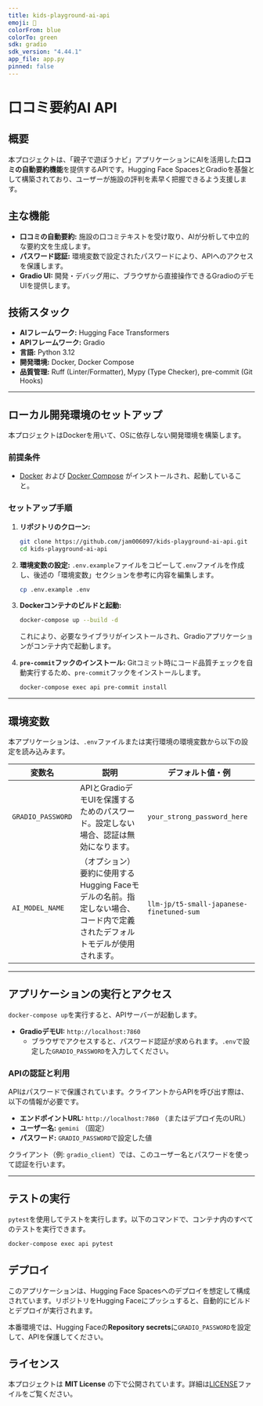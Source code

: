 ```yaml
---
title: kids-playground-ai-api
emoji: 🤖
colorFrom: blue
colorTo: green
sdk: gradio
sdk_version: "4.44.1"
app_file: app.py
pinned: false
---
```


# 口コミ要約AI API

## 概要

本プロジェクトは、「親子で遊ぼうナビ」アプリケーションにAIを活用した**口コミの自動要約機能**を提供するAPIです。Hugging Face SpacesとGradioを基盤として構築されており、ユーザーが施設の評判を素早く把握できるよう支援します。

## 主な機能

- **口コミの自動要約:** 施設の口コミテキストを受け取り、AIが分析して中立的な要約文を生成します。
- **パスワード認証:** 環境変数で設定されたパスワードにより、APIへのアクセスを保護します。
- **Gradio UI:** 開発・デバッグ用に、ブラウザから直接操作できるGradioのデモUIを提供します。

## 技術スタック

- **AIフレームワーク:** Hugging Face Transformers
- **APIフレームワーク:** Gradio
- **言語:** Python 3.12
- **開発環境:** Docker, Docker Compose
- **品質管理:** Ruff (Linter/Formatter), Mypy (Type Checker), pre-commit (Git Hooks)

---

## ローカル開発環境のセットアップ

本プロジェクトはDockerを用いて、OSに依存しない開発環境を構築します。

### 前提条件

- [Docker](https://www.docker.com/) および [Docker Compose](https://docs.docker.com/compose/) がインストールされ、起動していること。

### セットアップ手順

1.  **リポジトリのクローン:**
    ```bash
    git clone https://github.com/jam006097/kids-playground-ai-api.git
    cd kids-playground-ai-api
    ```

2.  **環境変数の設定:**
    `.env.example`ファイルをコピーして`.env`ファイルを作成し、後述の「環境変数」セクションを参考に内容を編集します。
    ```bash
    cp .env.example .env
    ```

3.  **Dockerコンテナのビルドと起動:**
    ```bash
    docker-compose up --build -d
    ```
    これにより、必要なライブラリがインストールされ、Gradioアプリケーションがコンテナ内で起動します。

4.  **`pre-commit`フックのインストール:**
    Gitコミット時にコード品質チェックを自動実行するため、`pre-commit`フックをインストールします。
    ```bash
    docker-compose exec api pre-commit install
    ```

---

## 環境変数

本アプリケーションは、`.env`ファイルまたは実行環境の環境変数から以下の設定を読み込みます。

| 変数名              | 説明                                                                                                                            | デフォルト値・例                               |
| ------------------- | ------------------------------------------------------------------------------------------------------------------------------- | ---------------------------------------------- |
| `GRADIO_PASSWORD`   | APIとGradioデモUIを保護するためのパスワード。設定しない場合、認証は無効になります。                                               | `your_strong_password_here`                    |
| `AI_MODEL_NAME`     | （オプション）要約に使用するHugging Faceモデルの名前。指定しない場合、コード内で定義されたデフォルトモデルが使用されます。         | `llm-jp/t5-small-japanese-finetuned-sum` |

---

## アプリケーションの実行とアクセス

`docker-compose up`を実行すると、APIサーバーが起動します。

- **GradioデモUI:** `http://localhost:7860`
  - ブラウザでアクセスすると、パスワード認証が求められます。`.env`で設定した`GRADIO_PASSWORD`を入力してください。

### APIの認証と利用

APIはパスワードで保護されています。クライアントからAPIを呼び出す際は、以下の情報が必要です。

- **エンドポイントURL:** `http://localhost:7860` （またはデプロイ先のURL）
- **ユーザー名:** `gemini` （固定）
- **パスワード:** `GRADIO_PASSWORD`で設定した値

クライアント（例: `gradio_client`）では、このユーザー名とパスワードを使って認証を行います。

---

## テストの実行

`pytest`を使用してテストを実行します。以下のコマンドで、コンテナ内のすべてのテストを実行できます。

```bash
docker-compose exec api pytest
```

## デプロイ

このアプリケーションは、Hugging Face Spacesへのデプロイを想定して構成されています。リポジトリをHugging Faceにプッシュすると、自動的にビルドとデプロイが実行されます。

本番環境では、Hugging Faceの**Repository secrets**に`GRADIO_PASSWORD`を設定して、APIを保護してください。

## ライセンス

本プロジェクトは **MIT License** の下で公開されています。詳細は[LICENSE](LICENSE)ファイルをご覧ください。
